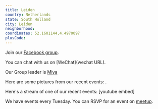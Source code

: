 ```yaml
---
title: Leiden
country: Netherlands
state: South Holland
city: Leiden
neighborhood: 
coordinates: 52.1601144,4.4970097
plusCode:
---
```

Join our [Facebook group](https://www.facebook.com/groups/freecodecamp.leiden).

You can chat with us on [WeChat](wechat URL).

Our Group leader is [Miya](freecodecamp.org/miya)

Here are some pictures from our recent events:
![]().

Here's a stream of one of our recent events:
[youtube embed]

We have events every Tuesday. You can RSVP for an event on [meetup](meetupurl).
